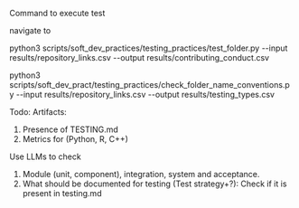 Command to execute test 

navigate to 

python3 scripts/soft_dev_practices/testing_practices/test_folder.py --input results/repository_links.csv --output results/contributing_conduct.csv


python3 scripts/soft_dev_pract/testing_practices/check_folder_name_conventions.py --input results/repository_links.csv --output results/testing_types.csv



Todo: 
Artifacts:
1. Presence of TESTING.md
2. Metrics for (Python, R, C++) 

Use LLMs to check 
1. Module (unit, component), integration, system and acceptance. 
2. What should be documented for testing (Test strategy+?): Check if it is present in testing.md
